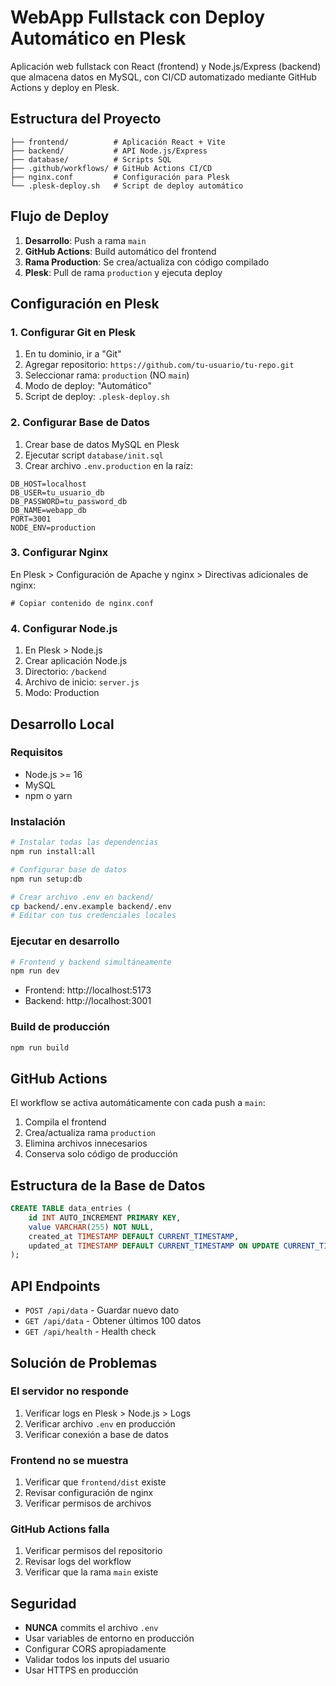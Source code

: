 # WebApp Fullstack con Deploy Automático en Plesk

Aplicación web fullstack con React (frontend) y Node.js/Express (backend) que almacena datos en MySQL, con CI/CD automatizado mediante GitHub Actions y deploy en Plesk.

## Estructura del Proyecto

```
├── frontend/          # Aplicación React + Vite
├── backend/           # API Node.js/Express
├── database/          # Scripts SQL
├── .github/workflows/ # GitHub Actions CI/CD
├── nginx.conf         # Configuración para Plesk
└── .plesk-deploy.sh   # Script de deploy automático
```

## Flujo de Deploy

1. **Desarrollo**: Push a rama `main`
2. **GitHub Actions**: Build automático del frontend
3. **Rama Production**: Se crea/actualiza con código compilado
4. **Plesk**: Pull de rama `production` y ejecuta deploy

## Configuración en Plesk

### 1. Configurar Git en Plesk

1. En tu dominio, ir a "Git"
2. Agregar repositorio: `https://github.com/tu-usuario/tu-repo.git`
3. Seleccionar rama: `production` (NO `main`)
4. Modo de deploy: "Automático"
5. Script de deploy: `.plesk-deploy.sh`

### 2. Configurar Base de Datos

1. Crear base de datos MySQL en Plesk
2. Ejecutar script `database/init.sql`
3. Crear archivo `.env.production` en la raíz:

```env
DB_HOST=localhost
DB_USER=tu_usuario_db
DB_PASSWORD=tu_password_db
DB_NAME=webapp_db
PORT=3001
NODE_ENV=production
```

### 3. Configurar Nginx

En Plesk > Configuración de Apache y nginx > Directivas adicionales de nginx:

```nginx
# Copiar contenido de nginx.conf
```

### 4. Configurar Node.js

1. En Plesk > Node.js
2. Crear aplicación Node.js
3. Directorio: `/backend`
4. Archivo de inicio: `server.js`
5. Modo: Production

## Desarrollo Local

### Requisitos

- Node.js >= 16
- MySQL
- npm o yarn

### Instalación

```bash
# Instalar todas las dependencias
npm run install:all

# Configurar base de datos
npm run setup:db

# Crear archivo .env en backend/
cp backend/.env.example backend/.env
# Editar con tus credenciales locales
```

### Ejecutar en desarrollo

```bash
# Frontend y backend simultáneamente
npm run dev
```

- Frontend: http://localhost:5173
- Backend: http://localhost:3001

### Build de producción

```bash
npm run build
```

## GitHub Actions

El workflow se activa automáticamente con cada push a `main`:

1. Compila el frontend
2. Crea/actualiza rama `production`
3. Elimina archivos innecesarios
4. Conserva solo código de producción

## Estructura de la Base de Datos

```sql
CREATE TABLE data_entries (
    id INT AUTO_INCREMENT PRIMARY KEY,
    value VARCHAR(255) NOT NULL,
    created_at TIMESTAMP DEFAULT CURRENT_TIMESTAMP,
    updated_at TIMESTAMP DEFAULT CURRENT_TIMESTAMP ON UPDATE CURRENT_TIMESTAMP
);
```

## API Endpoints

- `POST /api/data` - Guardar nuevo dato
- `GET /api/data` - Obtener últimos 100 datos
- `GET /api/health` - Health check

## Solución de Problemas

### El servidor no responde

1. Verificar logs en Plesk > Node.js > Logs
2. Verificar archivo `.env` en producción
3. Verificar conexión a base de datos

### Frontend no se muestra

1. Verificar que `frontend/dist` existe
2. Revisar configuración de nginx
3. Verificar permisos de archivos

### GitHub Actions falla

1. Verificar permisos del repositorio
2. Revisar logs del workflow
3. Verificar que la rama `main` existe

## Seguridad

- **NUNCA** commits el archivo `.env`
- Usar variables de entorno en producción
- Configurar CORS apropiadamente
- Validar todos los inputs del usuario
- Usar HTTPS en producción
